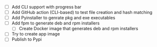 - [ ] Add CLI support with progress bar
- [ ] Add GitHub action (CLI-based) to test file creation and hash matching
- [ ] Add Pyinstaller to genrate pkg and exe executables
- [ ] Add fpm to generate deb and rpm installers
  - [ ] Create Docker image that generates deb and rpm installers
- [ ] Try to create app image
- [ ] Publish to Pypi
